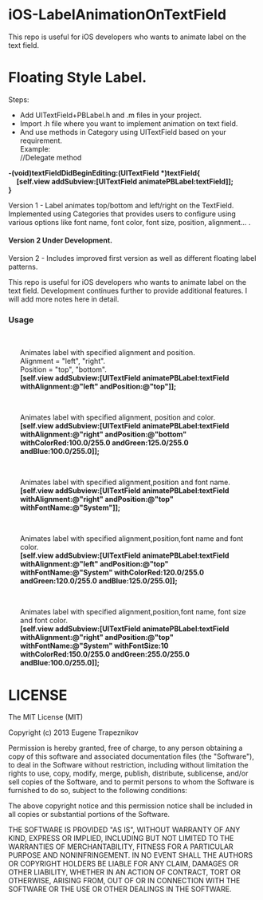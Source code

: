 # iOS-LabelAnimationOnTextField
This repo is useful for iOS developers who wants to animate label on the text field.

<H1>Floating Style Label.</H1>

Steps:
- Add UITextField+PBLabel.h and .m files in your project.
- Import .h file where you want to implement animation on text field.
- And use methods in Category using UITextField based on your requirement.<br/>
Example:<br/>
//Delegate method<br/>
<b>
-(void)textFieldDidBeginEditing:(UITextField *)textField{ <br/>
  &nbsp;&nbsp;&nbsp;&nbsp;&nbsp;[self.view addSubview:[UITextField animatePBLabel:textField]]; <br/>
}</b>

Version 1 - Label animates top/bottom and left/right on the TextField. Implemented using Categories that provides users to configure using various options like font name, font color, font size, position, alignment... . 
<h4>Version 2 Under Development.</h4>
Version 2 - Includes improved first version as well as different floating label patterns.

This repo is useful for iOS developers who wants to animate label on the text field. Development continues further to provide additional features. I will add more notes here in detail.<br/>
<b><h3>
Usage</h3></b><br/><ul>
Animates label with specified alignment and position.<br/> 
Alignment  = "left", "right".<br/>
Position   = "top", "bottom". <br/>
<b>
[self.view addSubview:[UITextField animatePBLabel:textField withAlignment:@"left" andPosition:@"top"]];</b></ul>
<br/><ul>
Animates label with specified alignment, position and color.<br/><b>
[self.view addSubview:[UITextField animatePBLabel:textField withAlignment:@"right" andPosition:@"bottom"            withColorRed:100.0/255.0 andGreen:125.0/255.0 andBlue:100.0/255.0]];</b></ul>
 <br/><ul>
Animates label with specified alignment,position and font name.<br/><b>
[self.view addSubview:[UITextField animatePBLabel:textField withAlignment:@"right" andPosition:@"top" withFontName:@"System"]];</b></ul>
 <br/><ul>
Animates label with specified alignment,position,font name and font color.<br/><b>
[self.view addSubview:[UITextField animatePBLabel:textField withAlignment:@"left" andPosition:@"top" withFontName:@"System" withColorRed:120.0/255.0 andGreen:120.0/255.0 andBlue:125.0/255.0]];</b></ul>
<br/><ul>
Animates label with specified alignment,position,font name, font size and font color.<br/><b>
[self.view addSubview:[UITextField animatePBLabel:textField withAlignment:@"right" andPosition:@"top" withFontName:@"System" withFontSize:10 withColorRed:150.0/255.0 andGreen:255.0/255.0 andBlue:100.0/255.0]];</b></ul>

<h1>LICENSE</h1>
The MIT License (MIT)

Copyright (c) 2013 Eugene Trapeznikov

Permission is hereby granted, free of charge, to any person obtaining a copy of this software and associated documentation files (the "Software"), to deal in the Software without restriction, including without limitation the rights to use, copy, modify, merge, publish, distribute, sublicense, and/or sell copies of the Software, and to permit persons to whom the Software is furnished to do so, subject to the following conditions:

The above copyright notice and this permission notice shall be included in all copies or substantial portions of the Software.

THE SOFTWARE IS PROVIDED "AS IS", WITHOUT WARRANTY OF ANY KIND, EXPRESS OR IMPLIED, INCLUDING BUT NOT LIMITED TO THE WARRANTIES OF MERCHANTABILITY, FITNESS FOR A PARTICULAR PURPOSE AND NONINFRINGEMENT. IN NO EVENT SHALL THE AUTHORS OR COPYRIGHT HOLDERS BE LIABLE FOR ANY CLAIM, DAMAGES OR OTHER LIABILITY, WHETHER IN AN ACTION OF CONTRACT, TORT OR OTHERWISE, ARISING FROM, OUT OF OR IN CONNECTION WITH THE SOFTWARE OR THE USE OR OTHER DEALINGS IN THE SOFTWARE.



